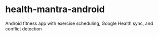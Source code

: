 # health-mantra-android
Android fitness app with exercise scheduling, Google Health sync, and conflict detection
